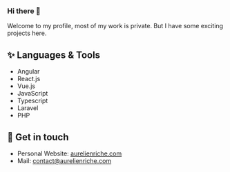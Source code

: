 
### Hi there 👋

Welcome to my profile, most of my work is private. But I have some exciting projects here.

## ✨ Languages & Tools
- Angular
- React.js
- Vue.js
- JavaScript
- Typescript
- Laravel
- PHP

## 💌 Get in touch
- Personal Website: [aurelienriche.com](http://aurelienriche.com/)
- Mail: [contact@aurelienriche.com](mailto:contact@aurelienriche.com)
